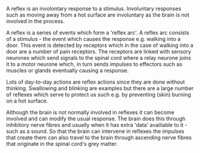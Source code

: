 A reflex is an involontary response to a stimulus. Involuntary responses such as moving away
from a hot surface are involuntary as the brain is not involved in the process.

A reflex is a series of events which form a 'reflex arc'. A reflex arc consists of a stimulus -
the event which causes the response e.g. walking into a door. This event is detected by receptors
which in the case of walking into a door are a number of pain receptors. The receptors are linked
with sensory neurones which send signals to the spinal cord where a relay neurone joins it to a 
motor neurone which, in turn sends impulses to effectors such as muscles or glands eventually
causing a response.

Lots of day-to-day actions are reflex actions since they are done without thinking. Swallowing and
blinking are examples but there are a large number of reflexes which serve to protect us such e.g.
by preventing (skin) burning on a hot surface. 

Although the brain is not normally involved in reflexes it can become involved and can modify the
usual response. The brain does this through inhibitory nerve fibres and usually when it has extra
'data' availiable to it - such as a sound. So that the brain can intervene in reflexes the
impulses that create them can also travel to the brain through ascending nerve fibres that
originate in the spinal cord's grey matter.